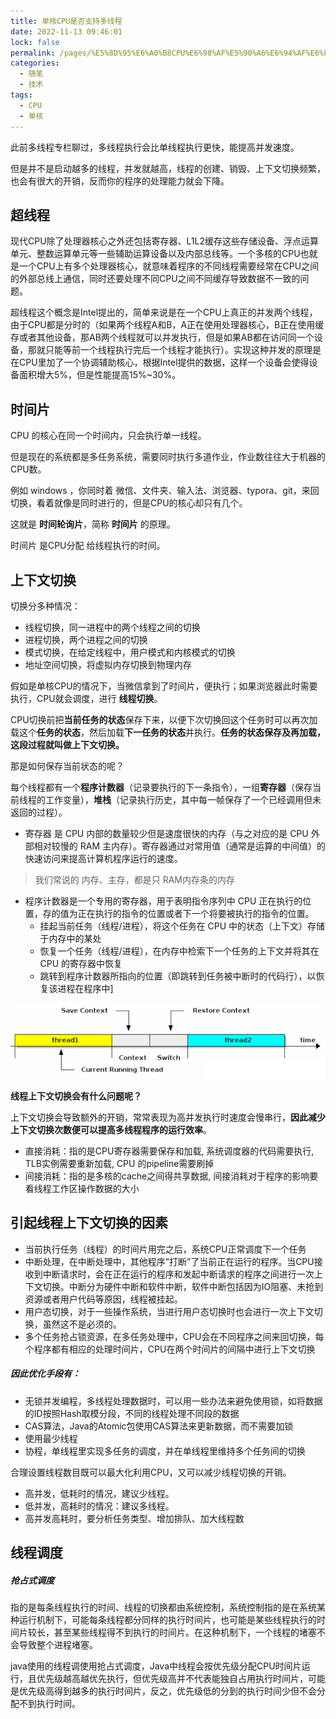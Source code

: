 ```yaml
---
title: 单核CPU是否支持多线程
date: 2022-11-13 09:46:01
lock: false
permalink: /pages/%E5%8D%95%E6%A0%B8CPU%E6%98%AF%E5%90%A6%E6%94%AF%E6%8C%81%E5%A4%9A%E7%BA%BF%E7%A8%8B
categories:
  - 随笔
  - 技术
tags:
  - CPU
  - 单核
---
```

此前多线程专栏聊过，多线程执行会比单线程执行更快，能提高并发速度。

但是并不是启动越多的线程，并发就越高，线程的创建、销毁、上下文切换频繁，也会有很大的开销，反而你的程序的处理能力就会下降。

## 超线程

现代CPU除了处理器核心之外还包括寄存器、L1L2缓存这些存储设备、浮点运算单元、整数运算单元等一些辅助运算设备以及内部总线等。一个多核的CPU也就是一个CPU上有多个处理器核心，就意味着程序的不同线程需要经常在CPU之间的外部总线上通信，同时还要处理不同CPU之间不同缓存导致数据不一致的问题。

超线程这个概念是Intel提出的，简单来说是在一个CPU上真正的并发两个线程，由于CPU都是分时的（如果两个线程A和B，A正在使用处理器核心，B正在使用缓存或者其他设备，那AB两个线程就可以并发执行，但是如果AB都在访问同一个设备，那就只能等前一个线程执行完后一个线程才能执行）。实现这种并发的原理是 在CPU里加了一个协调辅助核心，根据Intel提供的数据，这样一个设备会使得设备面积增大5%，但是性能提高15%~30%。

## 时间片

CPU 的核心在同一个时间内，只会执行单一线程。

但是现在的系统都是多任务系统，需要同时执行多道作业，作业数往往大于机器的CPU数。

例如 windows ，你同时着 微信、文件夹、输入法、浏览器、typora、git，来回切换，看着就像是同时进行的，但是CPU的核心却只有几个。

这就是 **时间轮询片**，简称 **时间片** 的原理。



时间片 是CPU分配 给线程执行的时间。



## 上下文切换

切换分多种情况：

- 线程切换，同一进程中的两个线程之间的切换
- 进程切换，两个进程之间的切换
- 模式切换，在给定线程中，用户模式和内核模式的切换
- 地址空间切换，将虚拟内存切换到物理内存

假如是单核CPU的情况下，当微信拿到了时间片，便执行；如果浏览器此时需要执行，CPU就会调度，进行 **线程切换**。



CPU切换前把**当前任务的状态**保存下来，以便下次切换回这个任务时可以再次加载这个**任务的状态**，然后加载**下一任务的状态**并执行。**任务的状态保存及再加载，这段过程就叫做上下文切换。**



那是如何保存当前状态的呢？



每个线程都有一个**程序计数器**（记录要执行的下一条指令），一组**寄存器**（保存当前线程的工作变量），**堆栈**（记录执行历史，其中每一帧保存了一个已经调用但未返回的过程）。



- 寄存器 是 CPU 内部的数量较少但是速度很快的内存（与之对应的是 CPU 外部相对较慢的 RAM 主内存）。寄存器通过对常用值（通常是运算的中间值）的快速访问来提高计算机程序运行的速度。

> 我们常说的 内存、主存，都是只 RAM内存条的内存

- 程序计数器是一个专用的寄存器，用于表明指令序列中 CPU 正在执行的位置，存的值为正在执行的指令的位置或者下一个将要被执行的指令的位置。
  - 挂起当前任务（线程/进程），将这个任务在 CPU 中的状态（上下文）存储于内存中的某处
  - 恢复一个任务（线程/进程），在内存中检索下一个任务的上下文并将其在 CPU 的寄存器中恢复
  - 跳转到程序计数器所指向的位置（即跳转到任务被中断时的代码行），以恢复该进程在程序中]

![](picture/image-20221113102309880.png)



**线程上下文切换会有什么问题呢？**

上下文切换会导致额外的开销，常常表现为高并发执行时速度会慢串行，**因此减少上下文切换次数便可以提高多线程程序的运行效率**。

- 直接消耗：指的是CPU寄存器需要保存和加载, 系统调度器的代码需要执行, TLB实例需要重新加载, CPU 的pipeline需要刷掉
- 间接消耗：指的是多核的cache之间得共享数据, 间接消耗对于程序的影响要看线程工作区操作数据的大小

## 引起线程上下文切换的因素

- 当前执行任务（线程）的时间片用完之后，系统CPU正常调度下一个任务
- 中断处理，在中断处理中，其他程序”打断”了当前正在运行的程序。当CPU接收到中断请求时，会在正在运行的程序和发起中断请求的程序之间进行一次上下文切换。中断分为硬件中断和软件中断，软件中断包括因为IO阻塞、未抢到资源或者用户代码等原因，线程被挂起。
- 用户态切换，对于一些操作系统，当进行用户态切换时也会进行一次上下文切换，虽然这不是必须的。
- 多个任务抢占锁资源，在多任务处理中，CPU会在不同程序之间来回切换，每个程序都有相应的处理时间片，CPU在两个时间片的间隔中进行上下文切换

##### 因此优化手段有：

- 无锁并发编程，多线程处理数据时，可以用一些办法来避免使用锁，如将数据的ID按照Hash取模分段，不同的线程处理不同段的数据
- CAS算法，Java的Atomic包使用CAS算法来更新数据，而不需要加锁
- 使用最少线程
- 协程，单线程里实现多任务的调度，并在单线程里维持多个任务间的切换

合理设置线程数目既可以最大化利用CPU，又可以减少线程切换的开销。

- 高并发，低耗时的情况，建议少线程。
- 低并发，高耗时的情况：建议多线程。
- 高并发高耗时，要分析任务类型、增加排队、加大线程数

## 线程调度

##### 抢占式调度

指的是每条线程执行的时间、线程的切换都由系统控制，系统控制指的是在系统某种运行机制下，可能每条线程都分同样的执行时间片，也可能是某些线程执行的时间片较长，甚至某些线程得不到执行的时间片。在这种机制下，一个线程的堵塞不会导致整个进程堵塞。

java使用的线程调使用抢占式调度，Java中线程会按优先级分配CPU时间片运行，且优先级越高越优先执行，但优先级高并不代表能独自占用执行时间片，可能是优先级高得到越多的执行时间片，反之，优先级低的分到的执行时间少但不会分配不到执行时间。